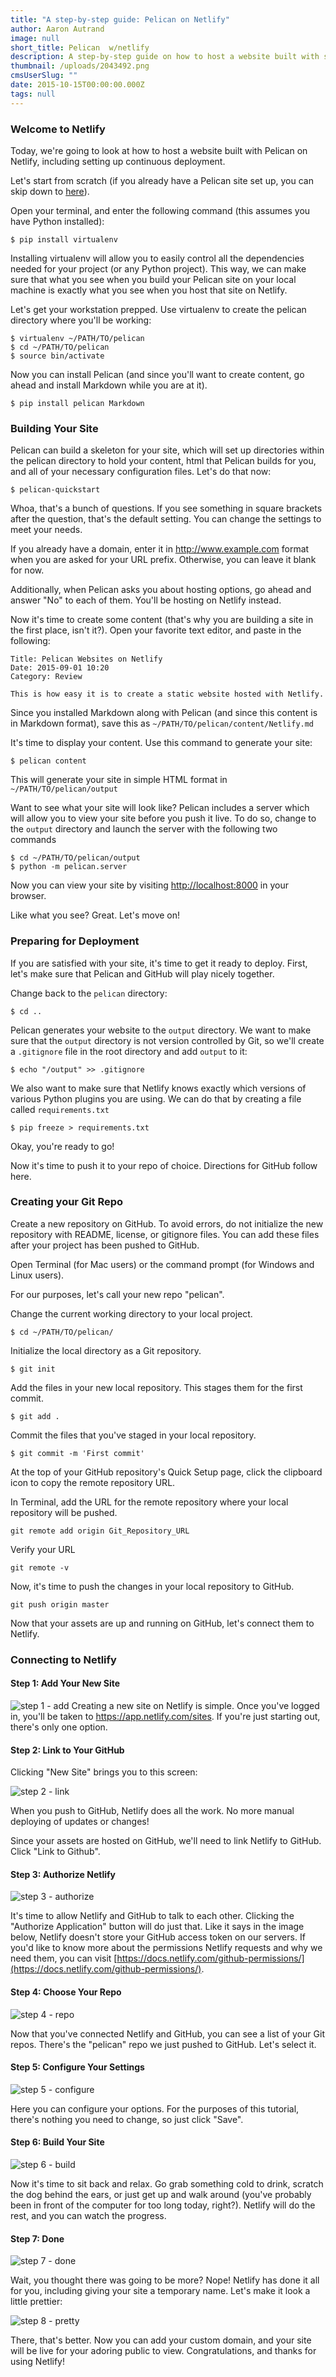 ```yaml
---
title: "A step-by-step guide: Pelican on Netlify"
author: Aaron Autrand
image: null
short_title: Pelican  w/netlify
description: A step-by-step guide on how to host a website built with static site generator Pelican.
thumbnail: /uploads/2043492.png
cmsUserSlug: ""
date: 2015-10-15T00:00:00.000Z
tags: null
---
```


### **Welcome to Netlify**

Today, we're going to look at how to host a website built with Pelican on Netlify, including setting up continuous deployment.

Let's start from scratch (if you already have a Pelican site set up, you can skip down to [here](#netlifystart)).

Open your terminal, and enter the following command (this assumes you have Python installed):

```
$ pip install virtualenv
```
Installing virtualenv will allow you to easily control all the dependencies needed for your project (or any Python project). This way, we can make sure that what you see when you build your Pelican site on your local machine is exactly what you see when you host that site on Netlify.

Let's get your workstation prepped. Use virtualenv to create the pelican directory where you'll be working:

```
$ virtualenv ~/PATH/TO/pelican
$ cd ~/PATH/TO/pelican
$ source bin/activate
```

Now you can install Pelican (and since you'll want to create content, go ahead and install Markdown while you are at it).

```
$ pip install pelican Markdown
```

### **Building Your Site**

Pelican can build a skeleton for your site, which will set up directories within the pelican directory to hold your content, html that Pelican builds for you, and all of your necessary configuration files. Let's do that now:

```
$ pelican-quickstart
```

Whoa, that's a bunch of questions. If you see something in square brackets after the question, that's the default setting. You can change the settings to meet your needs.

If you already have a domain, enter it in http://www.example.com format when you are asked for your URL prefix. Otherwise, you can leave it blank for now.

Additionally, when Pelican asks you about hosting options, go ahead and answer "No" to each of them. You'll be hosting on Netlify instead.

Now it's time to create some content (that's why you are building a site in the first place, isn't it?). Open your favorite text editor, and paste in the following:

```
Title: Pelican Websites on Netlify
Date: 2015-09-01 10:20
Category: Review

This is how easy it is to create a static website hosted with Netlify.
```

Since you installed Markdown along with Pelican (and since this content is in Markdown format), save this as `~/PATH/TO/pelican/content/Netlify.md`

It's time to display your content. Use this command to generate your site:

```
$ pelican content
```

This will generate your site in simple HTML format in `~/PATH/TO/pelican/output`

Want to see what your site will look like? Pelican includes a server which will allow you to view your site before you push it live. To do so, change to the `output` directory and launch the server with the following two commands

```
$ cd ~/PATH/TO/pelican/output
$ python -m pelican.server
```

Now you can view your site by visiting [http://localhost:8000](http://localhost:8000) in your browser.

Like what you see? Great. Let's move on!

### **Preparing for Deployment**

If you are satisfied with your site, it's time to get it ready to deploy. First, let's make sure that Pelican and GitHub will play nicely together. 

Change back to the `pelican` directory:
```
$ cd ..
```

Pelican generates your website to the `output` directory. We want to make sure that the `output` directory is not version controlled by Git, so we'll create a `.gitignore` file in the root directory and add `output` to it:

```
$ echo "/output" >> .gitignore
```

We also want to make sure that Netlify knows exactly which versions of various Python plugins you are using. We can do that by creating a file called `requirements.txt`

```
$ pip freeze > requirements.txt
```

Okay, you're ready to go!

Now it's time to push it to your repo of choice. Directions for GitHub follow here.

### **Creating your Git Repo**

Create a new repository on GitHub. To avoid errors, do not initialize the new repository with README, license, or gitignore files. You can add these files after your project has been pushed to GitHub.

Open Terminal (for Mac users) or the command prompt (for Windows and Linux users).

For our purposes, let's call your new repo "pelican".

Change the current working directory to your local project.

```
$ cd ~/PATH/TO/pelican/
```

Initialize the local directory as a Git repository.
```
$ git init
```
Add the files in your new local repository. This stages them for the first commit.
```
$ git add .
```
Commit the files that you've staged in your local repository.
```
$ git commit -m 'First commit'
```

At the top of your GitHub repository's Quick Setup page, click the clipboard icon to copy the remote repository URL.

In Terminal, add the URL for the remote repository where your local repository will be pushed.
```
git remote add origin Git_Repository_URL
```
Verify your URL
```
git remote -v
```
Now, it's time to push the changes in your local repository to GitHub.
```
git push origin master
```

Now that your assets are up and running on GitHub, let's connect them to Netlify.
<a id="netlifystart"></a>

### **Connecting to Netlify**

#### Step 1: Add Your New Site

![step 1 - add](https://cloud.githubusercontent.com/assets/6520639/9803638/717820a6-57d9-11e5-838f-d2a732eb0a41.png)
Creating a new site on Netlify is simple. Once you've logged in, you'll be taken to https://app.netlify.com/sites. If you're just starting out, there's only one option.

#### Step 2: Link to Your GitHub
Clicking "New Site" brings you to this screen:

![step 2 - link](https://cloud.githubusercontent.com/assets/6520639/9803637/7176ac8a-57d9-11e5-9b09-f43dc772a4f9.png)

When you push to GitHub, Netlify does all the work. No more manual deploying of updates or changes!

Since your assets are hosted on GitHub, we'll need to link Netlify to GitHub. Click "Link to Github".

#### Step 3: Authorize Netlify
![step 3 - authorize](https://cloud.githubusercontent.com/assets/6520639/9803635/71760370-57d9-11e5-8bdb-850aa176a22c.png)

It's time to allow Netlify and GitHub to talk to each other. Clicking the "Authorize Application" button will do just that. Like it says in the image below, Netlify doesn't store your GitHub access token on our servers. If you'd like to know more about the permissions Netlify requests and why we need them, you can visit [https://docs.netlify.com/github-permissions/](https://docs.netlify.com/github-permissions/).

#### Step 4: Choose Your Repo
![step 4 - repo](https://raw.githubusercontent.com/munkymack/netlify-assets/master/Step4Pelican.png)

Now that you've connected Netlify and GitHub, you can see a list of your Git repos. There's the "pelican" repo we just pushed to GitHub. Let's select it.

#### Step 5: Configure Your Settings
![step 5 - configure](https://raw.githubusercontent.com/munkymack/netlify-assets/master/Step5Pelican.png)

Here you can configure your options. For the purposes of this tutorial, there's nothing you need to change, so just click "Save".

#### Step 6: Build Your Site

![step 6 - build](https://cloud.githubusercontent.com/assets/6520639/9803640/717b9c40-57d9-11e5-9ca4-92f90f8ed005.png)

Now it's time to sit back and relax. Go grab something cold to drink, scratch the dog behind the ears, or just get up and walk around (you've probably been in front of the computer for too long today, right?). Netlify will do the rest, and you can watch the progress.

#### Step 7: Done

![step 7 - done](https://raw.githubusercontent.com/munkymack/netlify-assets/master/Step7Pelican.png)

Wait, you thought there was going to be more? Nope! Netlify has done it all for you, including giving your site a temporary name. Let's make it look a little prettier:

![step 8 - pretty](https://raw.githubusercontent.com/munkymack/netlify-assets/master/Step8Pelican.png)

There, that's better. Now you can add your custom domain, and your site will be live for your adoring public to view. Congratulations, and thanks for using Netlify!
